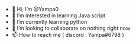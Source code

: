 - 👋 Hi, I’m @Yampa0
- 👀 I’m interested in learning Java script
- 🌱 I’m currently learning python
- 💞️ I’m looking to collaborate on nothing right now
- 📫 How to reach me ( discord : Yampa#6798 )

<!---
Yampa0/Yampa0 is a ✨ special ✨ repository because its `README.md` (this file) appears on your GitHub profile.
You can click the Preview link to take a look at your changes.
--->
